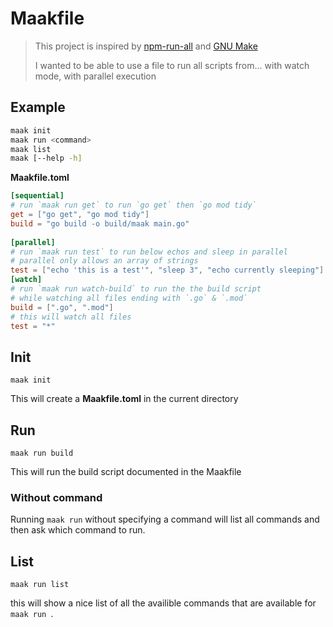 # Maakfile

> This project is inspired by [npm-run-all](https://www.npmjs.com/package/npm-run-all) and [GNU Make](https://www.gnu.org/software/make/manual/make.html)
> 
> I wanted to be able to use a file to run all scripts from... with watch mode, with parallel execution


## Example

```sh
maak init
maak run <command>
maak list
maak [--help -h]
```

**Maakfile.toml**

```toml
[sequential]
# run `maak run get` to run `go get` then `go mod tidy`
get = ["go get", "go mod tidy"]
build = "go build -o build/maak main.go"
		
[parallel]
# run `maak run test` to run below echos and sleep in parallel
# parallel only allows an array of strings
test = ["echo 'this is a test'", "sleep 3", "echo currently sleeping"]
[watch]
# run `maak run watch-build` to run the the build script
# while watching all files ending with `.go` & `.mod`
build = [".go", ".mod"]
# this will watch all files
test = "*"
```

## Init

`maak init`

This will create a **Maakfile.toml** in the current directory

## Run

`maak run build`

This will run the build script documented in the Maakfile

### Without command

Running `maak run` without specifying a command will list all commands and then ask which command to run.

## List

`maak run list`

this will show a nice list of all the availible commands that are available for `maak run `.
